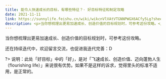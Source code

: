 ```yaml
---
title: 能令人快速成长的目标，有哪些特征？· 好目标特征和制定攻略
date: 2021-11-11
link: https://sunnylife.feishu.cn/wiki/wikcnVlVAtVTGNNPWGX6ACfy5Lg?sheet=AFxsZ8
description: <p>当你想梳理出更易加速成长、创造价值的目标规划时，可参考这份攻略。</p><p>还在持续迭代中，欢迎留言交流，也促进我迭代完善：D</p><p class="warn">说明：此处「好目标」中的「好」，是对「飞速成长、创造价值、迈向蓬勃人生（flourishing life）」来说很有优势。如果不是这样的诉求，觉得里头的标准不适用，是正常的。</p>
---
```


当你想梳理出更易加速成长、创造价值的目标规划时，可参考这份攻略。

还在持续迭代中，欢迎留言交流，也促进我迭代完善：D

?> 说明：此处「好目标」中的「好」，是对「飞速成长、创造价值、迈向蓬勃人生（flourishing life）」来说很有优势。如果不是这样的诉求，觉得里头的标准不适用，是正常的。

